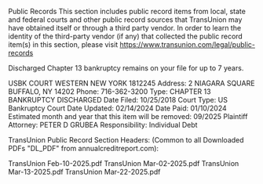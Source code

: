 Public Records
This section includes public record items from local, state and federal courts and other public record sources that TransUnion may have obtained itself or through a third party vendor. In order to learn the identity of the third-party vendor (if any) that collected the public record item(s) in this section, please visit https://www.transunion.com/legal/public-records

Discharged Chapter 13 bankruptcy remains on your file for up to 7 years.

USBK COURT WESTERN NEW YORK 1812245
Address: 2 NIAGARA SQUARE BUFFALO, NY 14202
Phone: 716-362-3200
Type: CHAPTER 13 BANKRUPTCY DISCHARGED
Date Filed: 10/25/2018
Court Type: US Bankruptcy Court
Date Updated: 02/14/2024
Date Paid: 01/10/2024
Estimated month and year that this item will be removed: 09/2025
Plaintiff Attorney: PETER D GRUBEA
Responsibility: Individual Debt

TransUnion Public Record Section Headers:
(Common to all Downloaded PDFs "DL\_PDF" from annualcreditreport.com):

TransUnion Feb-10-2025.pdf
TransUnion Mar-02-2025.pdf
TransUnion Mar-13-2025.pdf
TransUnion Mar-22-2025.pdf

